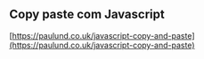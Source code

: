 ## Copy paste com Javascript

[https://paulund.co.uk/javascript-copy-and-paste](https://paulund.co.uk/javascript-copy-and-paste)

